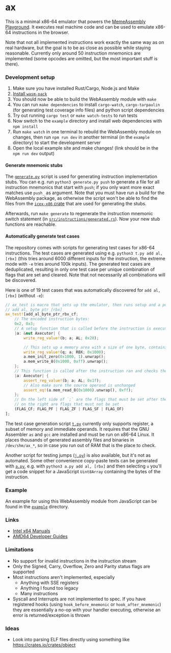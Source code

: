 # ax
This is a minimal x86-64 emulator that powers the [MemeAssembly Playground](https://memeasm.010.one/). It executes real machine code and can be used to emulate x86-64 instructions in the browser.

Note that not all implemented instructions work exactly the same way as on real hardware, but the goal is to be as close as possible while staying reasonable. Currently only around 50 instruction mnemonics are implemented (some opcodes are omitted, but the most important stuff is there).

### Development setup
1. Make sure you have installed Rust/Cargo, Node.js and Make
2. [Install `wasm-pack`](https://rustwasm.github.io/wasm-pack/installer/)
3. You should now be able to build the WebAssembly module with `make`
4. You can run `make dependencies` to install `cargo-watch`, `cargo-tarpaulin` (for generating test coverage info files) and python script dependencies
5. Try out running `cargo test` or `make watch-tests` to run tests
6. Now switch to the `example` directory and install web dependencies with `npm install`
7. Run `make watch` in one terminal to rebuild the WebAssembly module on changes, then run `npm run dev` in another terminal (in the `example` directory) to start the development server
8. Open the local example site and make changes! (link should be in the `npm run dev` output)

#### Generate mnemonic stubs
The [`generate.py`](generate.py) script is used for generating instruction implementation stubs. You can e.g. run `python3 generate.py push` to generate a file for all instruction mnemonics that start with `push`; if you only want more exact matches use `push_` as argument. Note that you must have run a build for the WebAssembly package, as otherwise the script won't be able to find the files from the [`icex-x86` crate](https://crates.io/crates/iced-x86) that are used for generating the stubs.

Afterwards, run `make generate` to regenerate the instruction mnemonic switch statement (in [`src/instructions/generated.rs`](src/instructions/generated.rs)). Now your new stub functions are reachable.

#### Automatically generate test cases
The repository comes with scripts for generating test cases for x86-64 instructions. The test cases are generated using e.g. `python3 t.py add al, [rbx]` (this tries around 6000 different inputs for the instruction, the extreme mode with `-e` tries around 100k inputs).
The generated test cases are deduplicated, resulting in only one test case per unique combination of flags that are set and cleared. Note that not necessarily all combinations will be discovered.

Here is one of 19 test cases that was automatically discovered for `add al, [rbx]` (without `-e`):
```rust
// ax_test is macro that sets up the emulator, then runs setup and a post-execution assertion function
// add al, byte ptr [rbx]
ax_test![add_al_byte_ptr_rbx_cf;
    // The encoded instruction bytes:
    0x2, 0x3;
    // A setup function that is called before the instruction is executed:
    |a: &mut Axecutor| {
        write_reg_value!(b; a; AL; 0x20);

        // This sets up a memory area with a size of one byte, containing 0xff
        write_reg_value!(q; a; RBX; 0x1000);
        a.mem_init_zero(0x1000, 1).unwrap();
        a.mem_write_8(0x1000, 0xff).unwrap();
    };
    // This function is called after the instruction ran and checks the result:
    |a: Axecutor| {
        assert_reg_value!(b; a; AL; 0x1f);
        // Also make sure the source operand is unchanged
        assert_eq!(a.mem_read_8(0x1000).unwrap(), 0xff);
    };
    // On the left side of `;` are the flags that must be set after the instruction ran,
    // on the right are flags that must not be set
    (FLAG_CF; FLAG_PF | FLAG_ZF | FLAG_SF | FLAG_OF)
];
```

The test case generation script [`t.py`](t.py) currently only supports register, a subset of memory and immediate operands. It requires that the GNU Assembler `as` and `gcc` are installed and must be run on x86-64 Linux. It places thousands of generated assembly files and binaries in `/dev/shm/ax_*`, so in case you run out of RAM that is the place to check.

Another script for testing jumps ([`j.py`](j.py)) is also available, but it's not as automated. Some other convenience copy-paste texts can be generated with [`a.py`](a.py), e.g. with `python3 a.py add al, [rbx]` and then selecting `u` you'll get a code snippet for a JavaScript `Uint8Array` containing the bytes of the instruction.

### Example
An example for using this WebAssembly module from JavaScript can be found in the [`example`](example) directory.

### Links
* [Intel x64 Manuals](https://www.intel.com/content/www/us/en/developer/articles/technical/intel-sdm.html)
* [AMD64 Developer Guides](https://developer.amd.com/resources/developer-guides-manuals/)


### Limitations
* No support for invalid instructions in the instruction stream
* Only the Signed, Carry, Overflow, Zero and Parity status flags are supported
* Most instructions aren't implemented, especially
  * Anything with SSE registers
  * Anything I found too legacy
  * Many instructions
* Syscall and Interrupts are not implemented to spec. If you have registered hooks (using `hook_before_mnemonic` or `hook_after_mnemonic`) they are essentially a no-op with your handler executing, otherwise an error is returned/exception is thrown


### Ideas
* Look into parsing ELF files directly using something like https://crates.io/crates/object
